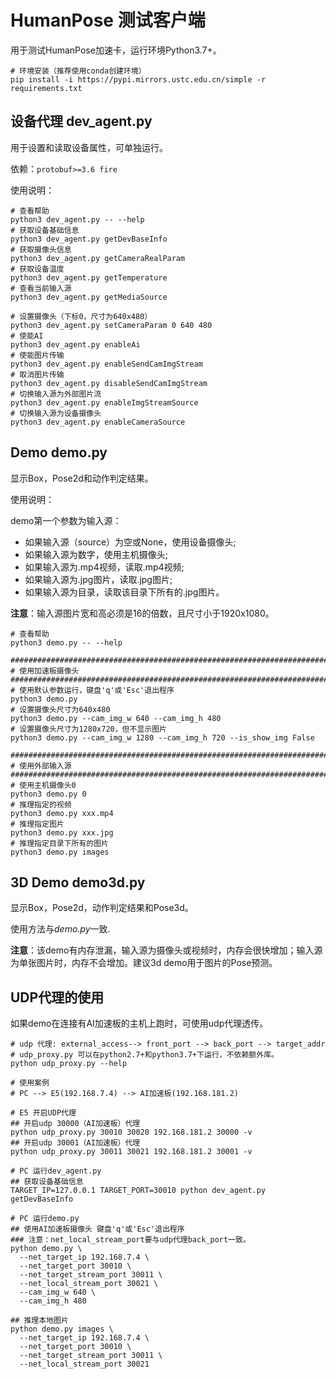 # HumanPose 测试客户端
用于测试HumanPose加速卡，运行环境Python3.7+。
```shell
# 环境安装（推荐使用conda创建环境）
pip install -i https://pypi.mirrors.ustc.edu.cn/simple -r requirements.txt
```

## 设备代理 dev_agent.py
用于设置和读取设备属性，可单独运行。

依赖：`protobuf>=3.6 fire`

使用说明：
```shell
# 查看帮助
python3 dev_agent.py -- --help
# 获取设备基础信息
python3 dev_agent.py getDevBaseInfo
# 获取摄像头信息
python3 dev_agent.py getCameraRealParam
# 获取设备温度
python3 dev_agent.py getTemperature
# 查看当前输入源
python3 dev_agent.py getMediaSource

# 设置摄像头（下标0，尺寸为640x480）
python3 dev_agent.py setCameraParam 0 640 480
# 使能AI
python3 dev_agent.py enableAi
# 使能图片传输
python3 dev_agent.py enableSendCamImgStream
# 取消图片传输
python3 dev_agent.py disableSendCamImgStream
# 切换输入源为外部图片流
python3 dev_agent.py enableImgStreamSource
# 切换输入源为设备摄像头
python3 dev_agent.py enableCameraSource
```

## Demo demo.py
显示Box，Pose2d和动作判定结果。

使用说明：

demo第一个参数为输入源：
- 如果输入源（source）为空或None，使用设备摄像头;
- 如果输入源为数字，使用主机摄像头;
- 如果输入源为.mp4视频，读取.mp4视频;
- 如果输入源为.jpg图片，读取.jpg图片;
- 如果输入源为目录，读取该目录下所有的.jpg图片。

**注意**：输入源图片宽和高必须是16的倍数，且尺寸小于1920x1080。
```shell
# 查看帮助
python3 demo.py -- --help

################################################################################
# 使用加速板摄像头
################################################################################
# 使用默认参数运行，键盘'q'或'Esc'退出程序
python3 demo.py
# 设置摄像头尺寸为640x480
python3 demo.py --cam_img_w 640 --cam_img_h 480
# 设置摄像头尺寸为1280x720，但不显示图片
python3 demo.py --cam_img_w 1280 --cam_img_h 720 --is_show_img False

################################################################################
# 使用外部输入源
################################################################################
# 使用主机摄像头0
python3 demo.py 0
# 推理指定的视频
python3 demo.py xxx.mp4
# 推理指定图片
python3 demo.py xxx.jpg
# 推理指定目录下所有的图片
python3 demo.py images
```

## 3D Demo demo3d.py
显示Box，Pose2d，动作判定结果和Pose3d。

使用方法与*demo.py*一致.

**注意**：该demo有内存泄漏，输入源为摄像头或视频时，内存会很快增加；输入源为单张图片时，内存不会增加。建议3d demo用于图片的Pose预测。

## UDP代理的使用
如果demo在连接有AI加速板的主机上跑时，可使用udp代理透传。
```shell
# udp 代理: external_access--> front_port --> back_port --> target_addr
# udp_proxy.py 可以在python2.7+和python3.7+下运行，不依赖额外库。
python udp_proxy.py --help

# 使用案例
# PC --> E5(192.168.7.4) --> AI加速板(192.168.181.2)

# E5 开启UDP代理
## 开启udp 30000（AI加速板）代理
python udp_proxy.py 30010 30020 192.168.181.2 30000 -v
## 开启udp 30001（AI加速板）代理
python udp_proxy.py 30011 30021 192.168.181.2 30001 -v

# PC 运行dev_agent.py
## 获取设备基础信息
TARGET_IP=127.0.0.1 TARGET_PORT=30010 python dev_agent.py getDevBaseInfo

# PC 运行demo.py
## 使用AI加速板摄像头 键盘'q'或'Esc'退出程序
### 注意：net_local_stream_port要与udp代理back_port一致。
python demo.py \
  --net_target_ip 192.168.7.4 \
  --net_target_port 30010 \
  --net_target_stream_port 30011 \
  --net_local_stream_port 30021 \
  --cam_img_w 640 \
  --cam_img_h 480

## 推理本地图片
python demo.py images \
  --net_target_ip 192.168.7.4 \
  --net_target_port 30010 \
  --net_target_stream_port 30011 \
  --net_local_stream_port 30021
```